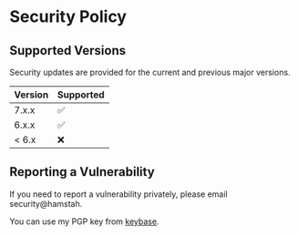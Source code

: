 # Security Policy

## Supported Versions

Security updates are provided for the current and previous major versions.

| Version | Supported          |
| ------- | ------------------ |
| 7.x.x   | :white_check_mark: |
| 6.x.x   | :white_check_mark: |
| < 6.x   | :x:                |

## Reporting a Vulnerability

If you need to report a vulnerability privately, please email security@hamstah.

You can use my PGP key from [keybase](https://keybase.io/hamstah).
